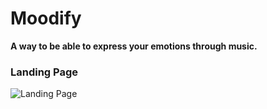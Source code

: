 # Moodify

**A way to be able to express your emotions through music.**

### Landing Page
![Landing Page](https://github.com/jordanmarry/moodify-v2/assets/65467839/45c0cfb0-16a9-4bd3-8209-cbaa16ab3ad0)
